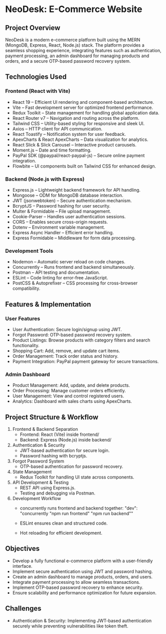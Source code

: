 # NeoDesk: E-Commerce Website

## Project Overview
NeoDesk is a modern e-commerce platform built using the MERN (MongoDB, Express, React, Node.js) stack. The platform provides a seamless shopping experience, integrating features such as authentication, payment processing, an admin dashboard for managing products and orders, and a secure OTP-based password recovery system.

## Technologies Used

### Frontend (React with Vite)
- React 19 – Efficient UI rendering and component-based architecture.
- Vite – Fast development server for optimized frontend performance.
- Redux Toolkit – State management for handling global application data.
- React Router v7 – Navigation and routing across the platform.
- Tailwind CSS – Utility-based styling for responsive and sleek UI.
- Axios – HTTP client for API communication.
- React Toastify – Notification system for user feedback.
- ApexCharts & React ApexCharts – Data visualization for analytics.
- React Slick & Slick Carousel – Interactive product carousels.
- Moment.js – Date and time formatting.
- PayPal SDK (@paypal/react-paypal-js) – Secure online payment integration.
- Flowbite – UI components built on Tailwind CSS for enhanced design.

### Backend (Node.js with Express)
- Express.js – Lightweight backend framework for API handling.
- Mongoose – ODM for MongoDB database interaction.
- JWT (jsonwebtoken) – Secure authentication mechanism.
- BcryptJS – Password hashing for user security.
- Multer & Formidable – File upload management.
- Cookie-Parser – Handles user authentication sessions.
- CORS – Enables secure cross-origin requests.
- Dotenv – Environment variable management.
- Express Async Handler – Efficient error handling.
- Express Formidable – Middleware for form data processing.

### Development Tools
- Nodemon – Automatic server reload on code changes.
- Concurrently – Runs frontend and backend simultaneously.
- Postman – API testing and documentation.
- ESLint – Code linting for error-free JavaScript.
- PostCSS & Autoprefixer – CSS processing for cross-browser compatibility.

## Features & Implementation

### User Features
- User Authentication: Secure login/signup using JWT.
- Forgot Password: OTP-based password recovery system.
- Product Listings: Browse products with category filters and search functionality.
- Shopping Cart: Add, remove, and update cart items.
- Order Management: Track order status and history.
- Payment Integration: PayPal payment gateway for secure transactions.

### Admin Dashboard
- Product Management: Add, update, and delete products.
- Order Processing: Manage customer orders efficiently.
- User Management: View and control registered users.
- Analytics: Dashboard with sales charts using ApexCharts.

## Project Structure & Workflow
1. Frontend & Backend Separation
   - Frontend: React (Vite) inside frontend/
   - Backend: Express (Node.js) inside backend/
2. Authentication & Security
   - JWT-based authentication for secure login.
   - Password hashing with bcryptjs.
3. Forgot Password System
   - OTP-based authentication for password recovery.
4. State Management
   - Redux Toolkit for handling UI state across components.
5. API Development & Testing
   - REST API using Express.js.
   - Testing and debugging via Postman.
6. Development Workflow
   - concurrently runs frontend and backend together:
          "dev": "concurrently \"npm run frontend\" \"npm run backend\""
     
   - ESLint ensures clean and structured code.
   - Hot reloading for efficient development.

## Objectives
- Develop a fully functional e-commerce platform with a user-friendly interface.
- Implement secure authentication using JWT and password hashing.
- Create an admin dashboard to manage products, orders, and users.
- Integrate payment processing to allow seamless transactions.
- Implement OTP-based password recovery to enhance security.
- Ensure scalability and performance optimization for future expansion.

## Challenges
- Authentication & Security: Implementing JWT-based authentication securely while preventing vulnerabilities like token theft.
